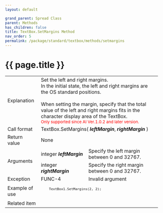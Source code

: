 ```yaml
---
layout: default

grand_parent: Spread Class
parent: Methods
has_children: false
title: TextBox.SetMargins Method
nav_order: 5
permalink: /package/standard/textbox/methods/setmargins
---
```

# {{ page.title }}

<table>
  <tr>
    <td>Explanation</td>
    <td colspan="2">Set the left and right margins.<br>In the initial state, the left and right margins are the OS standard positions.<br><br>When setting the margin, specify that the total value of the left and right margins fits in the character display area of the TextBox.<br><small><span style="color:red">Only supported since AI Ver.1.0.2 and later version.</span></small></td>
  </tr>
  <tr>
    <td>Call format</td>
    <td colspan="2">TextBox.SetMargins( <b><i>leftMargin</i></b>, <b><i>rightMargin</i></b> )</td>
  </tr>
  <tr>
    <td>Return value</td>
    <td colspan="2">None</td>
  </tr>  
  <tr>
    <td rowspan="2">Arguments</td>
    <td>integer <b><i>leftMargin</i></b></td>
    <td>Specify the left margin between 0 and 32767.</td>
  </tr>
  <tr>
    <td>integer <b><i>rightMargin</i></b></td>
    <td>Specify the right margin between 0 and 32767.</td>
  </tr>
  <tr>
    <td>Exception</td>
    <td>FUNC-4</td>
    <td>Invalid argument</td>
  </tr>
  <tr> 
    <td>Example of use</td>
    <td colspan="2"><code><pre>
    TextBox1.SetMargins(2, 2);
    </pre></code></td>
  </tr>
  <tr>
    <td>Related item</td>
    <td colspan="2"></td> 
  </tr>
</table> 



